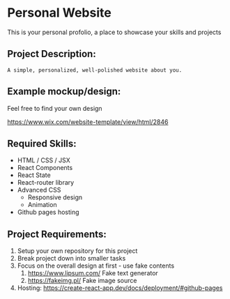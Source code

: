 # Personal Website

This is your personal profolio, a place to showcase your skills and projects

## Project Description:

    A simple, personalized, well-polished website about you.

## Example mockup/design:

Feel free to find your own design

https://www.wix.com/website-template/view/html/2846


## Required Skills:

* HTML / CSS / JSX
* React Components
* React State
* React-router library
* Advanced CSS
  * Responsive design
  * Animation
* Github pages hosting

## Project Requirements:

1. Setup your own repository for this project
2. Break project down into smaller tasks
3. Focus on the overall design at first - use fake contents
   1. https://www.lipsum.com/   Fake text generator
   2. https://fakeimg.pl/       Fake image source
4. Hosting: https://create-react-app.dev/docs/deployment/#github-pages
